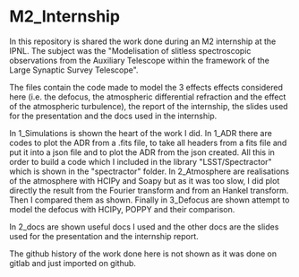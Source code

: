 # M2_Internship

In this repository is shared the work done during an M2 internship at the IPNL. The subject was the "Modelisation of slitless spectroscopic observations from the Auxiliary Telescope within the framework of the Large Synaptic Survey Telescope". 

The files contain the code made to model the 3 effects effects considered here (i.e. the defocus, the atmospheric differential refraction and the effect of the atmospheric turbulence), the report of the internship, the slides used for the presentation and the docs used in the internship.

In 1_Simulations is shown the heart of the work I did.
	In 1_ADR there are codes to plot the ADR from a .fits file, to take all headers from a fits file and put it into a json file and to plot the ADR from the json created. All this in order to build a code which I included in the library "LSST/Spectractor" which is shown in the "spectractor" folder. 
	In 2_Atmosphere are realisations of the atmosphere with HCIPy and Soapy but as it was too slow, I did plot directly the result from the Fourier transform and from an Hankel transform. Then I compared them as shown.
	Finally in 3_Defocus are shown attempt to model the defocus with HCIPy, POPPY and their comparison.

In 2_docs are shown useful docs I used and the other docs are the slides used for the presentation and the internship report. 


The github history of the work done here is not shown as it was done on gitlab and just imported on github.
